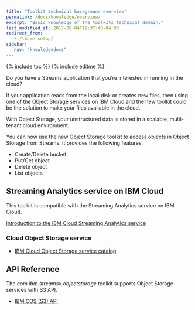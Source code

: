 ```yaml
---
title: "Toolkit technical background overview"
permalink: /docs/knowledge/overview/
excerpt: "Basic knowledge of the toolkits technical domain."
last_modified_at: 2017-08-04T12:37:48-04:00
redirect_from:
   - /theme-setup/
sidebar:
   nav: "knowledgedocs"
---
```

{% include toc %}
{% include editme %}

Do you have a Streams application that you’re interested in running in the cloud?

If your application reads from the local disk or creates new files, then using one of the Object Storage services on IBM Cloud and the new toolkit could be the solution to make your files available in the cloud.

With Object Storage, your unstructured data is stored in a scalable, multi-tenant cloud environment.

You can now use the new Object Storage toolkit to access objects in Object Storage from Streams.  It provides the following features:

* Create/Delete bucket
* Put/Get object
* Delete object
* List objects

## Streaming Analytics service on IBM Cloud

This toolkit is compatible with the Streaming Analytics service on IBM Cloud.

[Introduction to the IBM Cloud Streaming Analytics service](https://developer.ibm.com/streamsdev/docs/streaming-analytics-now-available-bluemix-2/)

### Cloud Object Storage service

* [IBM Cloud Object Storage service catalog](https://console.bluemix.net/catalog/infrastructure/object-storage-group)

## API Reference

The *com.ibm.streamsx.objectstorage* toolkit supports Object Storage services with S3 API.

* [IBM COS (S3) API](https://console.bluemix.net/docs/infrastructure/cloud-object-storage-infrastructure/about-api.html#about-the-cos-api)
